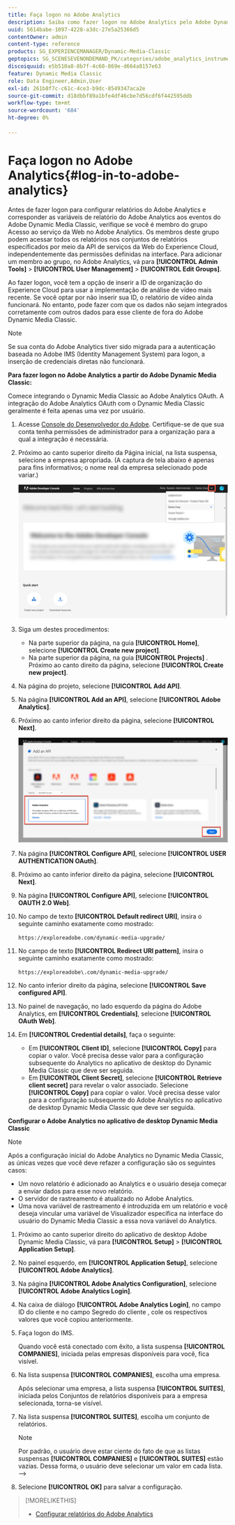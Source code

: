 ```yaml
---
title: Faça logon no Adobe Analytics
description: Saiba como fazer logon no Adobe Analytics pelo Adobe Dynamic Media Classic.
uuid: 5614babe-1097-4228-a3dc-27e5a25366d5
contentOwner: admin
content-type: reference
products: SG_EXPERIENCEMANAGER/Dynamic-Media-Classic
geptopics: SG_SCENESEVENONDEMAND_PK/categories/adobe_analytics_instrumentation_kit
discoiquuid: e5b510a8-8b7f-4c60-869e-d664a8157e63
feature: Dynamic Media Classic
role: Data Engineer,Admin,User
exl-id: 261b8f7c-c61c-4ce3-b9dc-8549347aca2e
source-git-commit: d18dbbf89a1bfe4df46cbe7d56cdf6f442595ddb
workflow-type: tm+mt
source-wordcount: '684'
ht-degree: 0%

---
```


# Faça logon no Adobe Analytics{#log-in-to-adobe-analytics}

Antes de fazer logon para configurar relatórios do Adobe Analytics e corresponder as variáveis de relatório do Adobe Analytics aos eventos do Adobe Dynamic Media Classic, verifique se você é membro do grupo Acesso ao serviço da Web no Adobe Analytics. Os membros deste grupo podem acessar todos os relatórios nos conjuntos de relatórios especificados por meio da API de serviços da Web do Experience Cloud, independentemente das permissões definidas na interface. Para adicionar um membro ao grupo, no Adobe Analytics, vá para **[!UICONTROL Admin Tools]** > **[!UICONTROL User Management]** > **[!UICONTROL Edit Groups]**.

Ao fazer logon, você tem a opção de inserir a ID de organização do Experience Cloud para usar a implementação de análise de vídeo mais recente. Se você optar por não inserir sua ID, o relatório de vídeo ainda funcionará. No entanto, pode fazer com que os dados não sejam integrados corretamente com outros dados para esse cliente de fora do Adobe Dynamic Media Classic.

>[!NOTE]
>
>Se sua conta do Adobe Analytics tiver sido migrada para a autenticação baseada no Adobe IMS (Identity Management System) para logon, a inserção de credenciais diretas não funcionará.

**Para fazer logon no Adobe Analytics a partir do Adobe Dynamic Media Classic:**

Comece integrando o Dynamic Media Classic ao Adobe Analytics OAuth. A integração do Adobe Analytics OAuth com o Dynamic Media Classic geralmente é feita apenas uma vez por usuário.

1. Acesse [Console do Desenvolvedor do Adobe](https://developer.adobe.com/console). Certifique-se de que sua conta tenha permissões de administrador para a organização para a qual a integração é necessária.
1. Próximo ao canto superior direito da Página inicial, na lista suspensa, selecione a empresa apropriada. (A captura de tela abaixo é apenas para fins informativos; o nome real da empresa selecionado pode variar.)

   ![Criar um novo projeto](assets/analytics-oauth1.png)

1. Siga um destes procedimentos:

   * Na parte superior da página, na guia **[!UICONTROL Home]**, selecione **[!UICONTROL Create new project]**.
   * Na parte superior da página, na guia **[!UICONTROL Projects]** . Próximo ao canto direito da página, selecione **[!UICONTROL Create new project]**.

1. Na página do projeto, selecione **[!UICONTROL Add API]**.
1. Na página **[!UICONTROL Add an API]**, selecione **[!UICONTROL Adobe Analytics]**.
1. Próximo ao canto inferior direito da página, selecione **[!UICONTROL Next]**.

   ![Adicionar uma API](assets/analytics-oauth2.png)

1. Na página **[!UICONTROL Configure API]**, selecione **[!UICONTROL USER AUTHENTICATION OAuth]**.
1. Próximo ao canto inferior direito da página, selecione **[!UICONTROL Next]**.
1. Na página **[!UICONTROL Configure API]**, selecione **[!UICONTROL OAUTH 2.0 Web]**.
1. No campo de texto **[!UICONTROL Default redirect URI]**, insira o seguinte caminho exatamente como mostrado:

   `https://exploreadobe.com/dynamic-media-upgrade/`

1. No campo de texto **[!UICONTROL Redirect URI pattern]**, insira o seguinte caminho exatamente como mostrado:

   `https://exploreadobe\.com/dynamic-media-upgrade/`

1. No canto inferior direito da página, selecione **[!UICONTROL Save configured API]**.
1. No painel de navegação, no lado esquerdo da página do Adobe Analytics, em **[!UICONTROL Credentials]**, selecione **[!UICONTROL OAuth Web]**.
1. Em **[!UICONTROL Credential details]**, faça o seguinte:
   * Em **[!UICONTROL Client ID]**, selecione **[!UICONTROL Copy]** para copiar o valor. Você precisa desse valor para a configuração subsequente do Analytics no aplicativo de desktop do Dynamic Media Classic que deve ser seguida.
   * Em **[!UICONTROL Client Secret]**, selecione **[!UICONTROL Retrieve client secret]** para revelar o valor associado. Selecione **[!UICONTROL Copy]** para copiar o valor. Você precisa desse valor para a configuração subsequente do Adobe Analytics no aplicativo de desktop Dynamic Media Classic que deve ser seguida.

**Configurar o Adobe Analytics no aplicativo de desktop Dynamic Media Classic**

>[!NOTE]
>
>Após a configuração inicial do Adobe Analytics no Dynamic Media Classic, as únicas vezes que você deve refazer a configuração são os seguintes casos:
>
>* Um novo relatório é adicionado ao Analytics e o usuário deseja começar a enviar dados para esse novo relatório.
>* O servidor de rastreamento é atualizado no Adobe Analytics.
>* Uma nova variável de rastreamento é introduzida em um relatório e você deseja vincular uma variável de Visualizador específica na interface do usuário do Dynamic Media Classic a essa nova variável do Analytics.

>


1. Próximo ao canto superior direito do aplicativo de desktop Adobe Dynamic Media Classic, vá para **[!UICONTROL Setup]** > **[!UICONTROL Application Setup]**.
1. No painel esquerdo, em **[!UICONTROL Application Setup]**, selecione **[!UICONTROL Adobe Analytics]**.
1. Na página **[!UICONTROL Adobe Analytics Configuration]**, selecione **[!UICONTROL Adobe Analytics Login]**.
1. Na caixa de diálogo **[!UICONTROL Adobe Analytics Login]**, no campo ID do cliente e no campo Segredo do cliente , cole os respectivos valores que você copiou anteriormente.
1. Faça logon do IMS.

   Quando você está conectado com êxito, a lista suspensa **[!UICONTROL COMPANIES]**, iniciada pelas empresas disponíveis para você, fica visível.

1. Na lista suspensa **[!UICONTROL COMPANIES]**, escolha uma empresa.

   Após selecionar uma empresa, a lista suspensa **[!UICONTROL SUITES]**, iniciada pelos Conjuntos de relatórios disponíveis para a empresa selecionada, torna-se visível.

1. Na lista suspensa **[!UICONTROL SUITES]**, escolha um conjunto de relatórios.

   >[!NOTE]
   >
   >Por padrão, o usuário deve estar ciente do fato de que as listas suspensas **[!UICONTROL COMPANIES]** e **[!UICONTROL SUITES]** estão vazias. Dessa forma, o usuário deve selecionar um valor em cada lista. —>

1. Selecione **[!UICONTROL OK]** para salvar a configuração.

>[!MORELIKETHIS]
>
>* [Configurar relatórios do Adobe Analytics](configuring-analytics-reports.md#configuring_adobe_analytics_reports)

